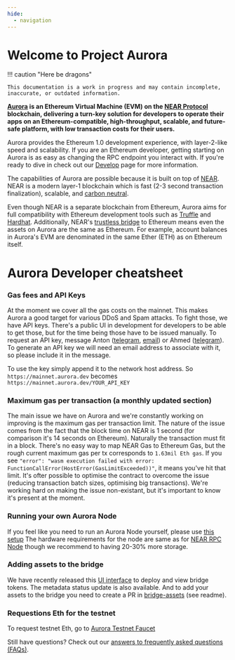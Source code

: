 ```yaml
---
hide:
  - navigation
---
```


# Welcome to Project Aurora

!!! caution "Here be dragons"

    This documentation is a work in progress and may contain incomplete,
    inaccurate, or outdated information.

**[Aurora] is an Ethereum Virtual Machine (EVM) on the [NEAR Protocol]
blockchain, delivering a turn-key solution for developers to operate their
apps on an Ethereum-compatible, high-throughput, scalable, and future-safe
platform, with low transaction costs for their users.**

Aurora provides the Ethereum 1.0 development experience, with layer-2-like
speed and scalability. If you are an Ethereum developer, getting starting on
Aurora is as easy as changing the RPC endpoint you interact with. If you're
ready to dive in check out our [Develop] page for more information.

The capabilities of Aurora are possible because it is built on top of
[NEAR]. NEAR is a modern layer-1 blockchain which is fast (2-3 second
transaction finalization), scalable, and [carbon neutral].

Even though NEAR is a separate blockchain from Ethereum, Aurora aims for
full compatibility with Ethereum development tools such as [Truffle] and
[Hardhat]. Additionally, NEAR's [trustless bridge] to Ethereum means even
the assets on Aurora are the same as Ethereum. For example, account balances
in Aurora's EVM are denominated in the same Ether (ETH) as on Ethereum
itself.


# Aurora Developer cheatsheet

### Gas fees and API Keys
At the moment we cover all the gas costs on the mainnet. This makes Aurora a good target for various DDoS and Spam attacks.
To fight those, we have API keys. There's a public UI in development for developers to be able to get those, but for the time being those have to be issued manually. To request an API key, message Anton ([telegram](https://t.me/antonpaisov), [email](mailto:anton@aurora.dev)) or Ahmed ([telegram](https://t.me/theZeroX)).
To generate an API key we will need an email address to associate with it, so please include it in the message.

To use the key simply append it to the network host address. So `https://mainnet.aurora.dev` becomes `https://mainnet.aurora.dev/YOUR_API_KEY`

### Maximum gas per transaction (a monthly updated section)
The main issue we have on Aurora and we're constantly working on improving is the maximum gas per transaction limit.
The nature of the issue comes from the fact that the block time on NEAR is 1 second (for comparison it's 14 seconds on Ethereum).
Naturally the transaction must fit in a block.
There's no easy way to map NEAR Gas to Ethereum Gas, but the rough current maximum gas per tx corresponds to `1.63mil Eth gas`.
If you see `"error": "wasm execution failed with error: FunctionCallError(HostError(GasLimitExceeded))"`, it means you've hit that limit.
It's ofter possible to optimise the contract to overcome the issue (reducing transaction batch sizes, optimising big transactions).
We're working hard on making the issue non-existant, but it's important to know it's present at the moment.

### Running your own Aurora Node
If you feel like you need to run an Aurora Node yourself, please use [this setup](https://github.com/aurora-is-near/partner-relayer-deploy)
The hardware requirements for the node are same as for [NEAR RPC Node](https://docs.near.org/docs/develop/node/rpc/hardware-rpc#recommended-hardware-specifications) though we recommend to having 20-30% more storage.

### Adding assets to the bridge
We have recently released this [UI interface](https://rainbowbridge.app/deploy) to deploy and view bridge tokens. The metadata status update is also available.
And to add your assets to the bridge you need to create a PR in [bridge-assets](https://github.com/aurora-is-near/bridge-assets) (see readme).

### Requestions Eth for the testnet
To request testnet Eth, go to [Aurora Testnet Faucet](https://testnet.aurora.dev/faucet)

<!-- Read more about [bridging assets from Ethereum to Aurora](learn/bridge/eth.md). -->

Still have questions? Check out our [answers to frequently asked questions
(FAQs)](develop/faq.md).

[NEAR Protocol]:  https://near.org
[NEAR]: https://near.org
[Aurora]: https://aurora.dev
[Develop]: develop/networks.md
[carbon neutral]: https://near.org/blog/near-climate-neutral-product/
[Truffle]: https://www.trufflesuite.com/truffle
[Hardhat]: https://hardhat.org
[trustless bridge]: https://near.org/bridge/
